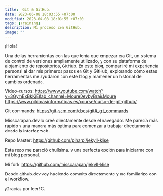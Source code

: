 ```yaml
---
title:  Git & GitHub. 
date: 2023-06-08 18:03:55 +07:00
modified: 2023-06-08 18:03:55 +07:00
tags: [Training]
description: Mi proceso con GitHub.
image: ""
---
```



¡Hola!

Una de las herramientas con las que tenía que empezar era Git, un sistema de control de versiones ampliamente utilizado, y con su plataforma de alojamiento de repositorios, GitHub. En este blog, compartiré mi experiencia personal al dar mis primeros pasos en Git y GitHub, explorando cómo estas herramientas me ayudaron con este blog  y mantener un historial de cambios ordenado. 

Vídeo-cursos:
https://www.youtube.com/watch?v=3GymExBkKjE&ab_channel=MoureDevbyBraisMoure
https://www.pildorasinformaticas.es/course/curso-de-git-github/

Git commands: 
https://git-scm.com/docs/git#_git_commands

Misscarapan.dev lo creé directamente desde el navegador. Me parecía más rápido y una manera más óptima para comenzar a trabajar directamente desde la interfaz web. 

Repo Master: 
https://github.com/piharpi/jekyll-klise

Esta repo me pareció chulísima, y una perfecta opción para iniciarme con mi blog personal.

Mi fork:
https://github.com/misscarapan/jekyll-klise

Desde github.dev voy haciendo commits directamente y me familiarizo con el workflow.


¡Gracias por leer!
 C.








